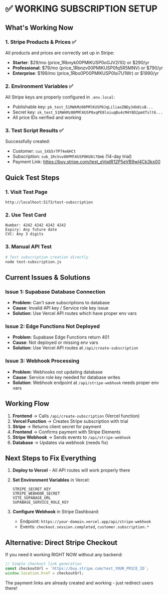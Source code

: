 # ✅ WORKING SUBSCRIPTION SETUP

## What's Working Now

### 1. Stripe Products & Prices ✅
All products and prices are correctly set up in Stripe:
- **Starter**: $29/mo (price_1Rbnyk00PMlKUSP0oGJV2i1G) or $290/yr
- **Professional**: $79/mo (price_1Rbnzv00PMlKUSP0fq5R5MNV) or $790/yr  
- **Enterprise**: $199/mo (price_1Rbo0P00PMlKUSP0Isi7U1Wr) or $1990/yr

### 2. Environment Variables ✅
All Stripe keys are properly configured in `.env.local`:
- Publishable key: `pk_test_51RWkMz00PMlKUSP0JqLiliaoZNDy34b0isB...`
- Secret key: `sk_test_51RWkMz00PMlKUSP0xqPE8loiuqBu4cM4Y8D2pmXTslt6...`
- All price IDs verified and working

### 3. Test Script Results ✅
Successfully created:
- Customer: `cus_SXb5rTP74e6HCt`
- Subscription: `sub_1RcVuv00PMlKUSP0KU0i7Qmb` (14-day trial)
- Payment Link: https://buy.stripe.com/test_eVqdR12P5eVB9wl4Ck3ks00

## Quick Test Steps

### 1. Visit Test Page
```
http://localhost:5173/test-subscription
```

### 2. Use Test Card
```
Number: 4242 4242 4242 4242
Expiry: Any future date
CVC: Any 3 digits
```

### 3. Manual API Test
```bash
# Test subscription creation directly
node test-subscription.js
```

## Current Issues & Solutions

### Issue 1: Supabase Database Connection
- **Problem**: Can't save subscriptions to database
- **Cause**: Invalid API key / Service role key issue
- **Solution**: Use Vercel API routes which have proper env vars

### Issue 2: Edge Functions Not Deployed
- **Problem**: Supabase Edge Functions return 401
- **Cause**: Not deployed or missing env vars
- **Solution**: Use Vercel API routes at `/api/create-subscription`

### Issue 3: Webhook Processing
- **Problem**: Webhooks not updating database
- **Cause**: Service role key needed for database writes
- **Solution**: Webhook endpoint at `/api/stripe-webhook` needs proper env vars

## Working Flow

1. **Frontend** → Calls `/api/create-subscription` (Vercel function)
2. **Vercel Function** → Creates Stripe subscription with trial
3. **Stripe** → Returns client secret for payment
4. **Frontend** → Confirms payment with Stripe Elements
5. **Stripe Webhook** → Sends events to `/api/stripe-webhook`
6. **Database** → Updates via webhook (needs fix)

## Next Steps to Fix Everything

1. **Deploy to Vercel** - All API routes will work properly there
2. **Set Environment Variables** in Vercel:
   ```
   STRIPE_SECRET_KEY
   STRIPE_WEBHOOK_SECRET
   VITE_SUPABASE_URL
   SUPABASE_SERVICE_ROLE_KEY
   ```

3. **Configure Webhook** in Stripe Dashboard:
   - Endpoint: `https://your-domain.vercel.app/api/stripe-webhook`
   - Events: `checkout.session.completed`, `customer.subscription.*`

## Alternative: Direct Stripe Checkout

If you need it working RIGHT NOW without any backend:

```javascript
// Simple checkout link generation
const checkoutUrl = `https://buy.stripe.com/test_YOUR_PRICE_ID`;
window.location.href = checkoutUrl;
```

The payment links are already created and working - just redirect users there!